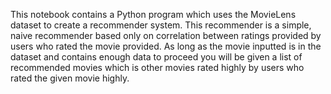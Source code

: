 This notebook contains a Python program which uses the MovieLens dataset to create a recommender system. This recommender is a simple, naive recommender based only on correlation between ratings provided by users who rated the movie provided.
As long as the movie inputted is in the dataset and contains enough data to proceed you will be given a list of recommended movies which is other movies rated highly by users who rated the given movie highly.
